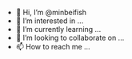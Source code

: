 - 👋 Hi, I’m @minbeifish
- 👀 I’m interested in ...
- 🌱 I’m currently learning ...
- 💞️ I’m looking to collaborate on ...
- 📫 How to reach me ...

<!---
minbeifish/minbeifish is a ✨ special ✨ repository because its `README.md` (this file) appears on your GitHub profile.
You can click the Preview link to take a look at your changes.
--->
